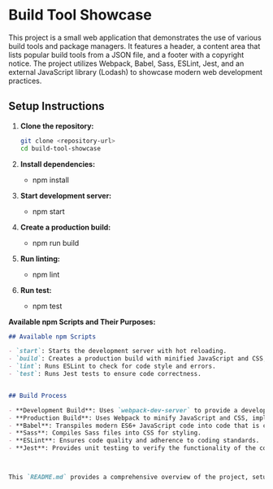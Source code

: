 # Build Tool Showcase

This project is a small web application that demonstrates the use of various build tools and package managers. It features a header, a content area that lists popular build tools from a JSON file, and a footer with a copyright notice. The project utilizes Webpack, Babel, Sass, ESLint, Jest, and an external JavaScript library (Lodash) to showcase modern web development practices.

## Setup Instructions

1. **Clone the repository:**

   ```bash
   git clone <repository-url>
   cd build-tool-showcase

2. **Install dependencies:**
   - npm  install

3. **Start development server:**
   - npm  start

4. **Create a production build:**
   - npm  run build

5. **Run linting:**
   - npm lint

6. **Run test:**
   - npm  test


**Available npm Scripts and Their Purposes:**

```markdown
## Available npm Scripts

- `start`: Starts the development server with hot reloading.
- `build`: Creates a production build with minified JavaScript and CSS, and implements code splitting.
- `lint`: Runs ESLint to check for code style and errors.
- `test`: Runs Jest tests to ensure code correctness.


## Build Process

- **Development Build**: Uses `webpack-dev-server` to provide a development environment with hot reloading and source maps for debugging.
- **Production Build**: Uses Webpack to minify JavaScript and CSS, implement code splitting, and optimize the output for production. This configuration includes separate handling for JavaScript and CSS files to reduce file sizes and improve loading times.
- **Babel**: Transpiles modern ES6+ JavaScript code into code that is compatible with older browsers.
- **Sass**: Compiles Sass files into CSS for styling.
- **ESLint**: Ensures code quality and adherence to coding standards.
- **Jest**: Provides unit testing to verify the functionality of the code.



This `README.md` provides a comprehensive overview of the project, setup instructions, available npm scripts, and a brief explanation of the build process, along with an outline of the project structure and functional requirements.